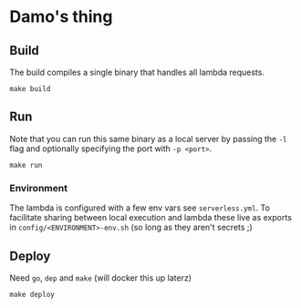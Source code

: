 # Damo's thing

## Build

The build compiles a single binary that handles all lambda requests.

```
make build
```

## Run

Note that you can run this same binary as a local server by passing the `-l` flag and optionally specifying the port with `-p <port>`.

```
make run
```

### Environment

The lambda is configured with a few env vars see `serverless.yml`. To facilitate sharing between local execution and lambda these live as exports in `config/<ENVIRONMENT>-env.sh` (so long as they aren't secrets ;)

## Deploy

Need `go`, `dep` and `make` (will docker this up laterz)

```
make deploy
```

